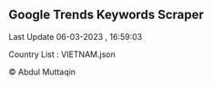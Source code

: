 

## Google Trends Keywords Scraper 
 
Last Update 06-03-2023 , 16:59:03

Country List :
VIETNAM.json



© Abdul Muttaqin 

